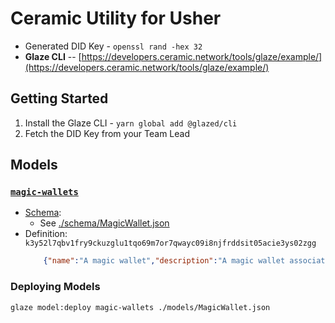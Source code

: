 # Ceramic Utility for Usher

- Generated DID Key - `openssl rand -hex 32`
- **Glaze CLI** -- [https://developers.ceramic.network/tools/glaze/example/](https://developers.ceramic.network/tools/glaze/example/)

## Getting Started

1. Install the Glaze CLI - `yarn global add @glazed/cli`
2. Fetch the DID Key from your Team Lead


## Models

### [`magic-wallets`](./models/MagicWallet.json)

- [Schema](./schema/MagicWallet.json):
  - See [./schema/MagicWallet.json](./schema/MagicWallet.json)
- Definition: `k3y52l7qbv1fry9ckuzglu1tqo69m7or7qwayc09i8njfrddsit05acie3ys02zgg`
	```json
		{"name":"A magic wallet","description":"A magic wallet associated to a DID","schema":"ceramic://k3y52l7qbv1fry3dgjlthkoygw6a8p50cjth9texpv1looy8umrbbkrpnrbjj80sg"}
	```

### Deploying Models

```shell
glaze model:deploy magic-wallets ./models/MagicWallet.json
```

